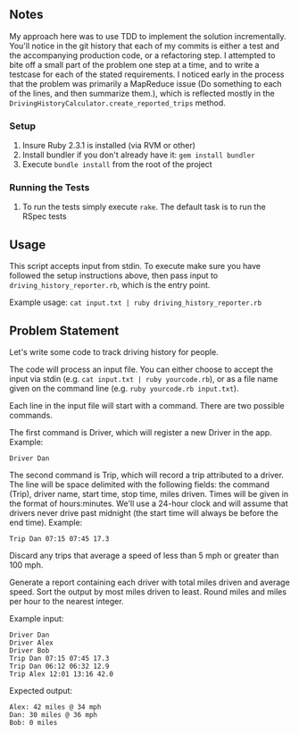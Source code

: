 ## Notes
My approach here was to use TDD to implement the solution incrementally. You'll notice in the git history that each of my commits is either a test 
and the accompanying production code, or a refactoring step. I attempted to bite off a small part of the problem one step at a time, 
and to write a testcase for each of the stated requirements.  I noticed early in the process that the problem was primarily a MapReduce issue (Do something to each of the lines, and then summarize them.), which
is reflected mostly in the `DrivingHistoryCalculator.create_reported_trips` method.

### Setup
1. Insure Ruby 2.3.1 is installed (via RVM or other)
2. Install bundler if you don't already have it: `gem install bundler`
3. Execute `bundle install` from the root of the project

### Running the Tests
1. To run the tests simply execute `rake`.  The default task is to run the RSpec tests

## Usage
This script accepts input from stdin.  To execute make sure you have followed the setup instructions above, then pass input to `driving_history_reporter.rb`, which is the entry point.

Example usage: `cat input.txt | ruby driving_history_reporter.rb`

## Problem Statement

Let's write some code to track driving history for people.

The code will process an input file. You can either choose to accept the input via stdin (e.g. `cat input.txt | ruby yourcode.rb`), or as a file name given on the command line (e.g. `ruby yourcode.rb input.txt`).

Each line in the input file will start with a command. There are two possible commands.

The first command is Driver, which will register a new Driver in the app. Example:

`Driver Dan`

The second command is Trip, which will record a trip attributed to a driver. The line will be space delimited with the following fields: the command (Trip), driver name, start time, stop time, miles driven. Times will be given in the format of hours:minutes. We'll use a 24-hour clock and will assume that drivers never drive past midnight (the start time will always be before the end time). Example:

`Trip Dan 07:15 07:45 17.3`

Discard any trips that average a speed of less than 5 mph or greater than 100 mph.

Generate a report containing each driver with total miles driven and average speed. Sort the output by most miles driven to least. Round miles and miles per hour to the nearest integer.

Example input:

```
Driver Dan
Driver Alex
Driver Bob
Trip Dan 07:15 07:45 17.3
Trip Dan 06:12 06:32 12.9
Trip Alex 12:01 13:16 42.0
```

Expected output:

```
Alex: 42 miles @ 34 mph
Dan: 30 miles @ 36 mph
Bob: 0 miles
```
